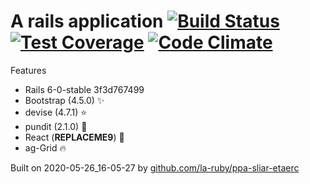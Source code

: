 
# A rails application [![Build Status](https://secure.travis-ci.org/la-ruby/eroc-nommoc-bew.svg?branch=master)](http://travis-ci.org/la-ruby/eroc-nommoc-bew) [![Test Coverage](https://api.codeclimate.com/v1/badges/c5661c43709a8e98aac6/test_coverage)](https://codeclimate.com/github/la-ruby/eroc-nommoc-bew/test_coverage) [![Code Climate](https://codeclimate.com/github/la-ruby/eroc-nommoc-bew/badges/gpa.svg)](https://codeclimate.com/github/la-ruby/eroc-nommoc-bew)




Features

+ Rails 6-0-stable 3f3d767499
+ Bootstrap (4.5.0) :sparkles:
+ devise (4.7.1) :star:
+ pundit (2.1.0) :muscle:
+ React (__REPLACEME9__) :purple_heart:
+ ag-Grid :fire:

Built on 2020-05-26_16-05-27 by [github.com/la-ruby/ppa-sliar-etaerc](https://github.com/la-ruby/ppa-sliar-etaerc/blob/f11ba92/create-rails-app)
